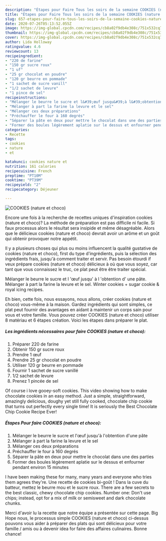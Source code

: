 ```yaml
---
description: "Étapes pour Faire Tous les soirs de la semaine COOKIES (nature et choco)"
title: "Étapes pour Faire Tous les soirs de la semaine COOKIES (nature et choco)"
slug: 657-etapes-pour-faire-tous-les-soirs-de-la-semaine-cookies-nature-et-choco
date: 2020-07-26T05:13:52.055Z
image: https://img-global.cpcdn.com/recipes/cb8a02f9db4e308c/751x532cq70/cookies-nature-et-choco-photo-principale-de-la-recette.jpg
thumbnail: https://img-global.cpcdn.com/recipes/cb8a02f9db4e308c/751x532cq70/cookies-nature-et-choco-photo-principale-de-la-recette.jpg
cover: https://img-global.cpcdn.com/recipes/cb8a02f9db4e308c/751x532cq70/cookies-nature-et-choco-photo-principale-de-la-recette.jpg
author: Lida Holloway
ratingvalue: 4.6
reviewcount: 13
recipeingredient:
- "220 de farine"
- "150 gr sucre roux"
- "1 uf"
- "25 gr chocolat en poudre"
- "120 gr beurre en pommade"
- "1 sachet de sucre vanill"
- "1/2 sachet de levure"
- "1 pince de sel"
recipeinstructions:
- "Mélanger le beurre le sucre et l&#39;œuf jusqu&#39;à l&#39;obtention d&#39;une pâte"
- "Mélanger à part la farine la levure et le sel"
- "Mélanger ces deux préparations"
- "Préchauffer le four à 160 degrés"
- "Séparer la pâte en deux pour mettre le chocolat dans une des parties"
- "Former des boules légèrement aplatie sur le dessus et enfourner pendant environ 15 minutes"
categories:
- Recette
tags:
- cookies
- nature
- et

katakunci: cookies nature et 
nutrition: 161 calories
recipecuisine: French
preptime: "PT10M"
cooktime: "PT39M"
recipeyield: "2"
recipecategory: Déjeuner

---
```



![COOKIES (nature et choco)](https://img-global.cpcdn.com/recipes/cb8a02f9db4e308c/751x532cq70/cookies-nature-et-choco-photo-principale-de-la-recette.jpg)

Encore une fois à la recherche de recettes uniques d'inspiration cookies (nature et choco)? La méthode de préparation est pas difficile ni facile. Si faux processus alors le résultat sera insipide et même désagréable. Alors que le délicieux cookies (nature et choco) devrait avoir un arôme et un goût qui obtenir provoquer notre appétit.

Il y a plusieurs choses qui plus ou moins influencent la qualité gustative de cookies (nature et choco), first du type d'ingrédients, puis la sélection des ingrédients frais, jusqu'à comment traiter et servir. Pas besoin étourdi if veux prépare cookies (nature et choco) délicieux à où que vous soyez, car tant que vous connaissez le truc, ce plat peut être être traiter spécial.

Mélanger le beurre le sucre et l &#39;œuf jusqu&#39; à l &#39;obtention d&#39; une pâte. Mélanger à part la farine la levure et le sel. Winter cookies + sugar cookie &amp; royal icing recipes.


Eh bien, cette fois, nous essayons, nous allons, créer cookies (nature et choco) vous-même à la maison. Gardez ingrédients qui sont simples, ce plat peut fournir des avantages en aidant à maintenir un corps sain pour vous et votre famille. Vous pouvez créer COOKIES (nature et choco) utiliser 8 matériau et 6 étapes création. Voici les étapes dans préparer le plat.

<!--inarticleads1-->

##### Les ingrédients nécessaires pour faire COOKIES (nature et choco):

1. Préparer 220 de farine
1. Obtenir 150 gr sucre roux
1. Prendre 1 œuf
1. Prendre 25 gr chocolat en poudre
1. Utiliser 120 gr beurre en pommade
1. Fournir 1 sachet de sucre vanillé
1.  1/2 sachet de levure
1. Prenez 1 pincée de sel


Of course i love gooey-soft cookies. This video showing how to make chocolate cookies in an easy method. Just a simple, straightforward, amazingly delicious, doughy yet still fully cooked, chocolate chip cookie that turns out perfectly every single time! It is seriously the Best Chocolate Chip Cookie Recipe Ever! 

<!--inarticleads2-->

##### Étapes Pour faire COOKIES (nature et choco):

1. Mélanger le beurre le sucre et l&#39;œuf jusqu&#39;à l&#39;obtention d&#39;une pâte
1. Mélanger à part la farine la levure et le sel
1. Mélanger ces deux préparations
1. Préchauffer le four à 160 degrés
1. Séparer la pâte en deux pour mettre le chocolat dans une des parties
1. Former des boules légèrement aplatie sur le dessus et enfourner pendant environ 15 minutes


I have been making these for many, many years and everyone who tries them agrees they&#39;re. Une recette de cookies bi-goût ! Dans la cuve du batteur, mettez le beurre mou et le sucre roux. There are a few secrets to the best classic, chewy chocolate chip cookies. Number one: Don&#39;t use chips; instead, opt for a mix of milk or semisweet and dark chocolate chunks. 


Merci d'avoir lu la recette que notre équipe a présentée sur cette page. Big Hope nous, le processus simple COOKIES (nature et choco) ci-dessus pouvons vous aider à préparer des plats qui sont délicieux pour votre famille / amis ou à devenir idea for faire des affaires culinaires. Bonne chance!
